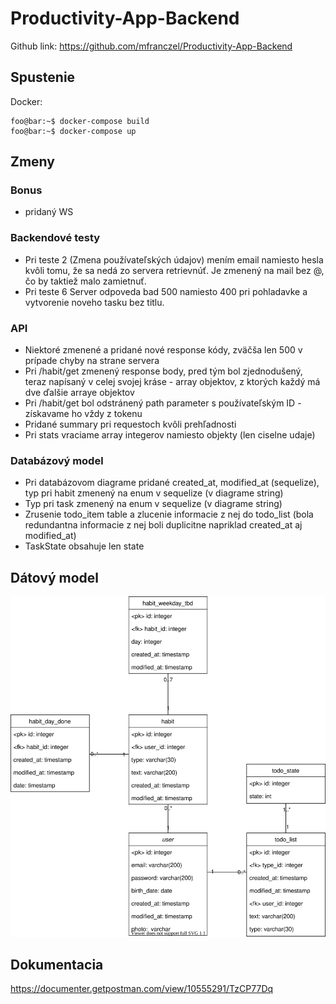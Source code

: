 # Productivity-App-Backend

Github link: https://github.com/mfranczel/Productivity-App-Backend

## Spustenie

Docker:

```console
foo@bar:~$ docker-compose build
foo@bar:~$ docker-compose up
```

## Zmeny

### Bonus
- pridaný WS

### Backendové testy

- Pri teste 2 (Zmena používateľských údajov) mením email namiesto hesla kvôli tomu, že sa nedá zo servera retrievnúť. Je zmenený na mail bez @, čo by taktiež malo zamietnuť.
- Pri teste 6 Server odpoveda bad 500 namiesto 400 pri pohladavke a vytvorenie noveho tasku bez titlu.

### API

- Niektoré zmenené a pridané nové response kódy, zväčša len 500 v prípade chyby na strane servera
- Pri /habit/get zmenený response body, pred tým bol zjednodušený, teraz napísaný v celej svojej kráse - array objektov, z ktorých každý má dve ďalšie arraye objektov
- Pri /habit/get bol odstránený path parameter s používateľským ID - získavame ho vždy z tokenu
- Pridané summary pri requestoch kvôli prehľadnosti
- Pri stats vraciame array integerov namiesto objekty (len ciselne udaje)

### Databázový model
- Pri databázovom diagrame pridané created_at, modified_at (sequelize), typ pri habit zmenený na enum v sequelize (v diagrame string)
- Typ pri task zmenený na enum v sequelize (v diagrame string)
- Zrusenie todo_item table a zlucenie informacie z nej do todo_list (bola redundantna informacie z nej boli duplicitne napriklad created_at aj modified_at)
- TaskState obsahuje len state


## Dátový model
![Model](./diag1.2.svg)

## Dokumentacia
https://documenter.getpostman.com/view/10555291/TzCP77Dq
